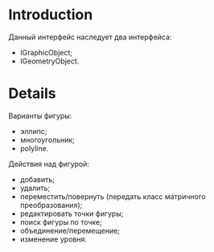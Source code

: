# Introduction #

Данный интерфейс наследует два интерфейса:
  * IGraphicObject;
  * IGeometryObject.


# Details #

Варианты фигуры:
  * эллипс;
  * многоугольник;
  * polyline.

Действия над фигурой:
  * добавить;
  * удалить;
  * переместить/повернуть (передать класс матричного преобразования);
  * редактировать точки фигуры;
  * поиск фигуры по точке;
  * объединение/перемещение;
  * изменение уровня.